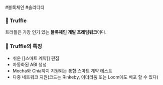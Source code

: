 #블록체인 #솔리디티 

### 📌 Truffle
트러플은 가장 인기 있는 **블록체인 개발 프레임워크**이다.

### 📌 Truffle의 특징
+ 쉬운 [[스마트 계약]] 편집
+ 자동화된 ABI 생성
+ Mocha와 Chia까지 지원되는 통합 스마트 계약 테스트
+ 다중 네트워크 지원(코드는 Rinkeby, 이더리움 또는 Loom에도 배포 할 수 있다)